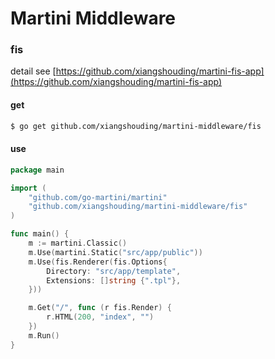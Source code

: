Martini Middleware
==================


### fis

detail see [https://github.com/xiangshouding/martini-fis-app](https://github.com/xiangshouding/martini-fis-app)

#### get 

```bash
$ go get github.com/xiangshouding/martini-middleware/fis
```

#### use

```go
package main

import (
	"github.com/go-martini/martini"
	"github.com/xiangshouding/martini-middleware/fis"
)

func main() {
	m := martini.Classic()
	m.Use(martini.Static("src/app/public"))
	m.Use(fis.Renderer(fis.Options{
		Directory: "src/app/template",
		Extensions: []string {".tpl"},
	}))

	m.Get("/", func (r fis.Render) {
		r.HTML(200, "index", "")
	})
	m.Run()
}
```

